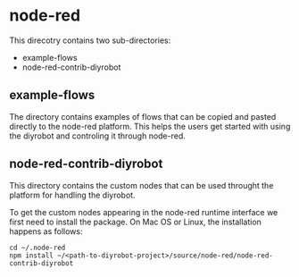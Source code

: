# node-red

This direcotry contains two sub-directories:
* example-flows
* node-red-contrib-diyrobot

## example-flows

The directory contains examples of flows that can be copied and pasted directly to the node-red platform. This helps the users get started with using the diyrobot and controling it through node-red.

## node-red-contrib-diyrobot

This directory contains the custom nodes that can be used throught the platform for handling the diyrobot. 

To get the custom nodes appearing in the node-red runtime interface we first need to install the package. On Mac OS or Linux, the installation happens as follows: 

```
cd ~/.node-red
npm install ~/<path-to-diyrobot-project>/source/node-red/node-red-contrib-diyrobot
```
